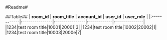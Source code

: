 #Readme#

##Table##
| **room_id** | **room_title** | **account_id** | **user_id** | **user_role** |
|:------------|:---------------|:---------------|:------------|:--------------|
|1234|test room title|10001|20001|3|
|1234|test room title|10002|20002|1|
|1234|test room title|10003|2000e|7|
